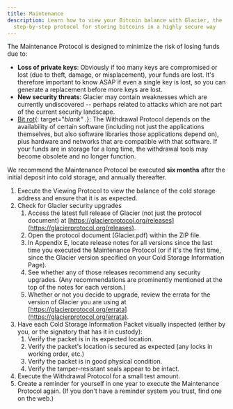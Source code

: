 ```yaml
---
title: Maintenance
description: Learn how to view your Bitcoin balance with Glacier, the
  step-by-step protocol for storing bitcoins in a highly secure way
---
```


The Maintenance Protocol is designed to minimize the risk of losing funds due to:

* **Loss of private keys**: Obviously if too many keys are compromised or lost
(due to theft, damage, or misplacement), your funds are lost. It's therefore
important to know ASAP if even a single key is lost, so you can generate a
replacement before more keys are lost.
* **New security threats**: Glacier may contain weaknesses which are currently
undiscovered -- perhaps related to attacks which are not part of the current
security landscape.
* [Bit rot](https://en.wikipedia.org/wiki/Software_rot){: target="_blank" ._}:
The Withdrawal Protocol depends on the availability of certain software
(including not just the applications themselves, but also software libraries
those applications depend on), plus hardware and networks that are compatible
with that software. If your funds are in storage for a long time, the
withdrawal tools may become obsolete and no longer function.

We recommend the Maintenance Protocol be executed **six months** after the
initial deposit into cold storage, and annually thereafter.

1. Execute the Viewing Protocol to view the balance of the
<span class="warning">cold storage address</span> and ensure that it is as
expected.
2. Check for Glacier security upgrades
    1. Access the latest full release of Glacier (not just the protocol
    document) at
    [https://glacierprotocol.org/releases](https://glacierprotocol.org/releases).
    2. Open the protocol document (Glacier.pdf) within the ZIP file.
    3. In Appendix E, locate release notes for all versions since the last time
    you executed the Maintenance Protocol (or if it's the first time, since the
    Glacier version specified on your
    <span class="warning">Cold Storage Information Page</span>).
    4. See whether any of those releases recommend any security upgrades. (Any recommendations are prominently mentioned at the top of the notes for each version.)
    5. Whether or not you decide to upgrade, review the errata for the version
    of Glacier you are using at
    [https://glacierprotocol.org/errata](https://glacierprotocol.org/errata).
3. Have each <span class="danger">Cold Storage Information Packet</span>
visually inspected (either by you, or the signatory that has it in custody):
    1. Verify the packet is in its expected location.
    2. Verify the packet's location is secured as expected (any locks in
    working order, etc.)
    3. Verify the packet is in good physical condition.
    4. Verify the tamper-resistant seals appear to be intact.
4. Execute the Withdrawal Protocol for a small test amount.
5. Create a reminder for yourself in one year to execute the Maintenance
Protocol again. (If you don't have a reminder system you trust, find one
on the web.)

